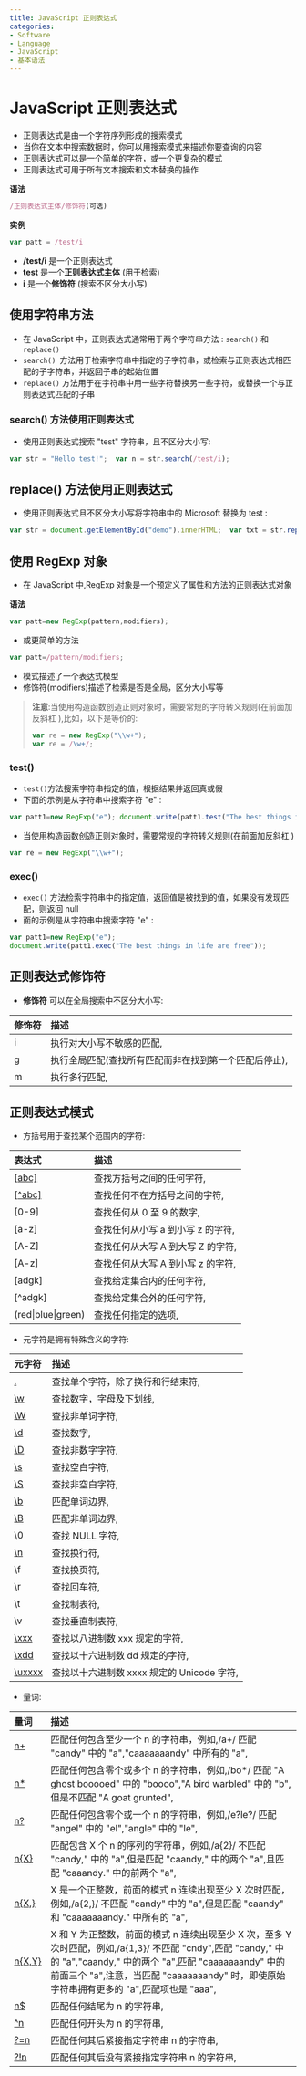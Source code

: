 ```yaml
---
title: JavaScript 正则表达式
categories:
- Software
- Language
- JavaScript
- 基本语法
---
```

# JavaScript 正则表达式

- 正则表达式是由一个字符序列形成的搜索模式
- 当你在文本中搜索数据时，你可以用搜索模式来描述你要查询的内容
- 正则表达式可以是一个简单的字符，或一个更复杂的模式
- 正则表达式可用于所有文本搜索和文本替换的操作

**语法**

```js
/正则表达式主体/修饰符(可选)
```

**实例**

```js
var patt = /test/i
```

- **/test/i** 是一个正则表达式
- **test** 是一个**正则表达式主体** (用于检索)
- **i** 是一个**修饰符** (搜索不区分大小写)

## 使用字符串方法

- 在 JavaScript 中，正则表达式通常用于两个字符串方法 : `search()` 和 `replace()`
- `search() `方法用于检索字符串中指定的子字符串，或检索与正则表达式相匹配的子字符串，并返回子串的起始位置
- `replace()` 方法用于在字符串中用一些字符替换另一些字符，或替换一个与正则表达式匹配的子串

### search() 方法使用正则表达式

- 使用正则表达式搜索 "test" 字符串，且不区分大小写:

```js
var str = "Hello test!";  var n = str.search(/test/i);
```

## replace() 方法使用正则表达式

- 使用正则表达式且不区分大小写将字符串中的 Microsoft 替换为 test :

```js
var str = document.getElementById("demo").innerHTML;  var txt = str.replace(/microsoft/i,"test");
```

## 使用 RegExp 对象

- 在 JavaScript 中,RegExp 对象是一个预定义了属性和方法的正则表达式对象

**语法**

```js
var patt=new RegExp(pattern,modifiers);
```

- 或更简单的方法

```js
var patt=/pattern/modifiers;
```

- 模式描述了一个表达式模型
- 修饰符(modifiers)描述了检索是否是全局，区分大小写等

> **注意**:当使用构造函数创造正则对象时，需要常规的字符转义规则(在前面加反斜杠 \),比如，以下是等价的:
>
> ```js
> var re = new RegExp("\\w+");
> var re = /\w+/;
> ```

### test()

- `test()`方法搜索字符串指定的值，根据结果并返回真或假
- 下面的示例是从字符串中搜索字符 "e" :

```js
var patt1=new RegExp("e"); document.write(patt1.test("The best things in life are free"));
```

- 当使用构造函数创造正则对象时，需要常规的字符转义规则(在前面加反斜杠 \)

```js
var re = new RegExp("\\w+");
```

### exec()

- `exec()` 方法检索字符串中的指定值，返回值是被找到的值，如果没有发现匹配，则返回 null
- 面的示例是从字符串中搜索字符 "e" :

```js
var patt1=new RegExp("e");
document.write(patt1.exec("The best things in life are free"));
```

## 正则表达式修饰符

- **修饰符** 可以在全局搜索中不区分大小写:

| 修饰符 | 描述                                                     |
| :----- | :------------------------------------------------------- |
| i      | 执行对大小写不敏感的匹配,                               |
| g      | 执行全局匹配(查找所有匹配而非在找到第一个匹配后停止), |
| m      | 执行多行匹配,                                           |

## 正则表达式模式

- 方括号用于查找某个范围内的字符:

| 表达式                                                       | 描述                               |
| :----------------------------------------------------------- | :--------------------------------- |
| [[abc\]](https://www.runoob.com/jsref/jsref-regexp-charset.html) | 查找方括号之间的任何字符,         |
| [[^abc\]](https://www.runoob.com/jsref/jsref-regexp-charset-not.html) | 查找任何不在方括号之间的字符,     |
| [0-9]                                                        | 查找任何从 0 至 9 的数字,         |
| [a-z]                                                        | 查找任何从小写 a 到小写 z 的字符, |
| [A-Z]                                                        | 查找任何从大写 A 到大写 Z 的字符, |
| [A-z]                                                        | 查找任何从大写 A 到小写 z 的字符, |
| [adgk]                                                       | 查找给定集合内的任何字符,         |
| [^adgk]                                                      | 查找给定集合外的任何字符,         |
| (red\|blue\|green)                                           | 查找任何指定的选项,               |

- 元字符是拥有特殊含义的字符:

| 元字符                                                       | 描述                                        |
| :----------------------------------------------------------- | :------------------------------------------ |
| [.](https://www.runoob.com/jsref/jsref-regexp-dot.html)      | 查找单个字符，除了换行和行结束符,          |
| [\w](https://www.runoob.com/jsref/jsref-regexp-wordchar.html) | 查找数字，字母及下划线,                    |
| [\W](https://www.runoob.com/jsref/jsref-regexp-wordchar-non.html) | 查找非单词字符,                            |
| [\d](https://www.runoob.com/jsref/jsref-regexp-digit.html)   | 查找数字,                                  |
| [\D](https://www.runoob.com/jsref/jsref-regexp-digit-non.html) | 查找非数字字符,                            |
| [\s](https://www.runoob.com/jsref/jsref-regexp-whitespace.html) | 查找空白字符,                              |
| [\S](https://www.runoob.com/jsref/jsref-regexp-whitespace-non.html) | 查找非空白字符,                            |
| [\b](https://www.runoob.com/jsref/jsref-regexp-begin.html)   | 匹配单词边界,                              |
| [\B](https://www.runoob.com/jsref/jsref-regexp-begin-not.html) | 匹配非单词边界,                            |
| \0                                                           | 查找 NULL 字符,                            |
| [\n](https://www.runoob.com/jsref/jsref-regexp-newline.html) | 查找换行符,                                |
| \f                                                           | 查找换页符,                                |
| \r                                                           | 查找回车符,                                |
| \t                                                           | 查找制表符,                                |
| \v                                                           | 查找垂直制表符,                            |
| [\xxx](https://www.runoob.com/jsref/jsref-regexp-octal.html) | 查找以八进制数 xxx 规定的字符,             |
| [\xdd](https://www.runoob.com/jsref/jsref-regexp-hex.html)   | 查找以十六进制数 dd 规定的字符,            |
| [\uxxxx](https://www.runoob.com/jsref/jsref-regexp-unicode-hex.html) | 查找以十六进制数 xxxx 规定的 Unicode 字符, |

- 量词:

| 量词                                                         | 描述                                                         |
| :----------------------------------------------------------- | :----------------------------------------------------------- |
| [n+](https://www.runoob.com/jsref/jsref-regexp-onemore.html) | 匹配任何包含至少一个 n 的字符串，例如,/a+/ 匹配 "candy" 中的 "a","caaaaaaandy" 中所有的 "a", |
| [n*](https://www.runoob.com/jsref/jsref-regexp-zeromore.html) | 匹配任何包含零个或多个 n 的字符串，例如,/bo*/ 匹配 "A ghost booooed" 中的 "boooo","A bird warbled" 中的 "b",但是不匹配 "A goat grunted", |
| [n?](https://www.runoob.com/jsref/jsref-regexp-zeroone.html) | 匹配任何包含零个或一个 n 的字符串，例如,/e?le?/ 匹配 "angel" 中的 "el","angle" 中的 "le", |
| [n{X}](https://www.runoob.com/jsref/jsref-regexp-nx.html)    | 匹配包含 X 个 n 的序列的字符串，例如,/a{2}/ 不匹配 "candy," 中的 "a",但是匹配 "caandy," 中的两个 "a",且匹配 "caaandy." 中的前两个 "a", |
| [n{X,}](https://www.runoob.com/jsref/jsref-regexp-nxcomma.html) | X 是一个正整数，前面的模式 n 连续出现至少 X 次时匹配，例如,/a{2,}/ 不匹配 "candy" 中的 "a",但是匹配 "caandy" 和 "caaaaaaandy." 中所有的 "a", |
| [n{X,Y}](https://www.runoob.com/jsref/jsref-regexp-nxy.html) | X 和 Y 为正整数，前面的模式 n 连续出现至少 X 次，至多 Y 次时匹配，例如,/a{1,3}/ 不匹配 "cndy",匹配 "candy," 中的 "a","caandy," 中的两个 "a",匹配 "caaaaaaandy" 中的前面三个 "a",注意，当匹配 "caaaaaaandy" 时，即使原始字符串拥有更多的 "a",匹配项也是 "aaa", |
| [n$](https://www.runoob.com/jsref/jsref-regexp-ndollar.html) | 匹配任何结尾为 n 的字符串,                                  |
| [^n](https://www.runoob.com/jsref/jsref-regexp-ncaret.html)  | 匹配任何开头为 n 的字符串,                                  |
| [?=n](https://www.runoob.com/jsref/jsref-regexp-nfollow.html) | 匹配任何其后紧接指定字符串 n 的字符串,                      |
| [?!n](https://www.runoob.com/jsref/jsref-regexp-nfollow-not.html) | 匹配任何其后没有紧接指定字符串 n 的字符串,                  |
